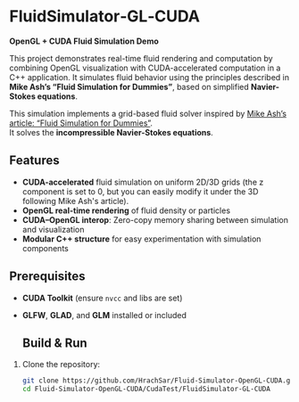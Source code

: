# FluidSimulator‑GL‑CUDA

**OpenGL + CUDA Fluid Simulation Demo**

This project demonstrates real-time fluid rendering and computation by combining OpenGL visualization with CUDA-accelerated computation in a C++ application. It simulates fluid behavior using the principles described in **Mike Ash’s “Fluid Simulation for Dummies”**, based on simplified **Navier-Stokes equations**.

This simulation implements a grid-based fluid solver inspired by [Mike Ash’s article: “Fluid Simulation for Dummies”](https://mikeash.com/pyblog/fluid-simulation-for-dummies.html).  
It solves the **incompressible Navier-Stokes equations**. 

##  Features

-  **CUDA-accelerated** fluid simulation on uniform 2D/3D grids (the z component is set to 0, but you can easily modify it under the 3D following Mike Ash's article). 
-  **OpenGL real-time rendering** of fluid density or particles
-  **CUDA–OpenGL interop**: Zero-copy memory sharing between simulation and visualization
-  **Modular C++ structure** for easy experimentation with simulation components

 ##  Prerequisites

- **CUDA Toolkit** (ensure `nvcc` and libs are set)
- **GLFW**, **GLAD**, and **GLM** installed or included

  ##  Build & Run

1. Clone the repository:
   ```bash
   git clone https://github.com/HrachSar/Fluid-Simulator-OpenGL-CUDA.git
   cd Fluid-Simulator-OpenGL-CUDA/CudaTest/FluidSimulator-GL-CUDA
